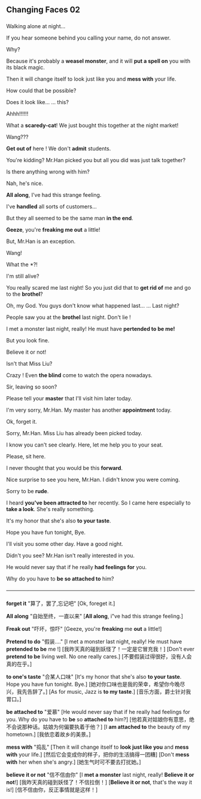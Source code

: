 Changing Faces 02
---
###
Walking alone at night...

If you hear someone behind you calling your name, do not answer.

Why?

Because it's probably a **weasel monster**, and it will **put a spell on** you with its black magic.

Then it will change itself to look just like you and **mess with** your life.

How could that be possible?

Does it look like... ... this?

Ahhh!!!!!!

What a **scaredy-cat**! We just bought this together at the night market!

Wang???



**Get out of** here ! We don't **admit** students.



You're kidding? Mr.Han picked you but all you did was just talk together?

Is there anything wrong with him?

Nah, he's nice.

**All along**, I've had this strange feeling.

I've **handled** all sorts of customers...

But they all seemed to be the same man **in the end**.

**Geeze**, you're **freaking me out** a little!

But, Mr.Han is an exception.



Wang!

What the \*?!

I'm still alive?

You really scared me last night! So you just did that to **get rid of** me and go to the **brothel**?

Oh, my God. You guys don't know what happened last... ... Last night?

People saw you at the **brothel** last night. Don't lie !

I met a monster last night, really! He must have **pertended to be me!**

But you look fine.

Believe it or not!



Isn't that Miss Liu?

Crazy ! Even **the blind** come to watch the opera nowadays.



Sir, leaving so soon?



Please tell your **master** that I'll visit him later today.

I'm very sorry, Mr.Han. My master has another **appointment** today.

Ok, forget it.



Sorry, Mr.Han. Miss Liu has already been picked today.

I know you can't see clearly. Here, let me help you to your seat.

Please, sit here.

I never thought that you would be this **forward**.

Nice surprise to see you here, Mr.Han. I didn't know you were coming.

Sorry to be **rude**.

I heard **you've been attracted to** her recently. So I came here especially to **take a look**. She's really something.

It's my honor that she's also **to your taste**.

Hope you have fun tonight, Bye.

I'll visit you some other day. Have a good night.



Didn't you see? Mr.Han isn't really interested in you.

He would never say that if he really **had feelings for** you.

Why do you have to **be so attached to** him?
###
---
###
**forget it** "算了，罢了,忘记吧"
		[Ok, foreget it.]

**All along** "自始至终，一直以来"
		[**All along**, i"ve had this strange feeling.]

**Freak out** "吓坏，惊吓"
		[Geeze, you're **freaking** me **out** a little!]

**Pretend to do** "假装...."
		[I met a monster last night, really! He must have **pretended to be** me !]
		[我昨天真的碰到妖怪了！一定是它冒充我！]
		[Don't ever **pretend to be** living well. No one really cares.]
		[不要假装过得很好，没有人会真的在乎。]

**to one's taste** "合某人口味"
		[It's my honor that she's also **to your taste**. Hope you have fun tonight. Bye.]
		[她对你口味也是我的荣幸，希望你今晚尽兴，我先告辞了。]
		[As for music, Jazz is **to my taste**.]
		[音乐方面，爵士针对我胃口。]

**be attached to** "爱慕"
		[He would never say that if he really had feelings for you. Why do you have to **be** so **attached to** him?]
		[他若真对姑娘你有意思，绝不会说那种话。姑娘为何偏要执着于他？]
		[I **am attached to** the beauty of my hometown.]
		[我依恋着故乡的美景。]

**mess with** "捣乱"
		[Then it will change itself to **look just like you** and **mess with** your life.]
		[然后它会变成你的样子，把你的生活搞得一团糟]
		[Don't **mess with** her when she's angry.]
		[她生气时可不要去打扰她。]

**believe it or not** "信不信由你"
		[I **met a monster** last night, really! **Believe it or not**!]
		[我昨天真的碰到妖怪了！不信拉倒！]
		[**Believe it or not**, that's the way it is!]
		[信不信由你，反正事情就是这样！]

